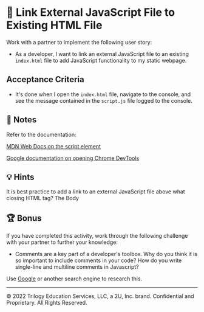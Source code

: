 # 📖 Link External JavaScript File to Existing HTML File

Work with a partner to implement the following user story:

* As a developer, I want to link an external JavaScript file to an existing `index.html` file to add JavaScript functionality to my static webpage. 

## Acceptance Criteria

* It's done when I open the `index.html` file, navigate to the console, and see the message contained in the `script.js` file logged to the console. 

## 📝 Notes

Refer to the documentation: 

[MDN Web Docs on the script element](https://developer.mozilla.org/en-US/docs/Web/HTML/Element/script)

[Google documentation on opening Chrome DevTools](https://developers.google.com/web/tools/chrome-devtools/open)

## 💡 Hints

It is best practice to add a link to an external JavaScript file above what closing HTML tag? 
    The Body

## 🏆 Bonus

If you have completed this activity, work through the following challenge with your partner to further your knowledge:

* Comments are a key part of a developer's toolbox. Why do you think it is so important to include comments in your code? How do you write single-line and multiline comments in Javascript?

Use [Google](https://www.google.com) or another search engine to research this.

---

© 2022 Trilogy Education Services, LLC, a 2U, Inc. brand. Confidential and Proprietary. All Rights Reserved.
